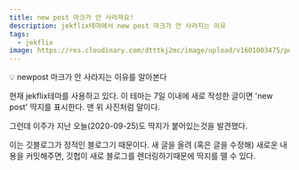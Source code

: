 ```yaml
---
title: new post 마크가 안 사라져요!
description: jekflix테마에서 new post 마크가 안 사라지는 이유
tags:
  - jekflix
image: https://res.cloudinary.com/dtttkj2mc/image/upload/v1601003475/post/tips/etc/newpost_znc81q.png
---
```


<p class="callout"> 💡 newpost 마크가 안 사라지는 이유를 알아본다</p>

현재 jekflix테마를 사용하고 있다. 이 테마는 7일 이내에 새로 작성한 글이면 'new post' 딱지를 표시한다.
맨 위 사진처럼 말이다.

그런데 이주가 지난 오늘(2020-09-25)도 딱지가 붙어있는것을 발견했다.

이는 깃블로그가 정적인 블로그기 때문이다. 새 글을 올려 (혹은 글을 수정해) 새로운 내용을 커밋해주면, 깃헙이 새로 블로그를 렌더링하기때문에 딱지를 뗄 수 있다.

